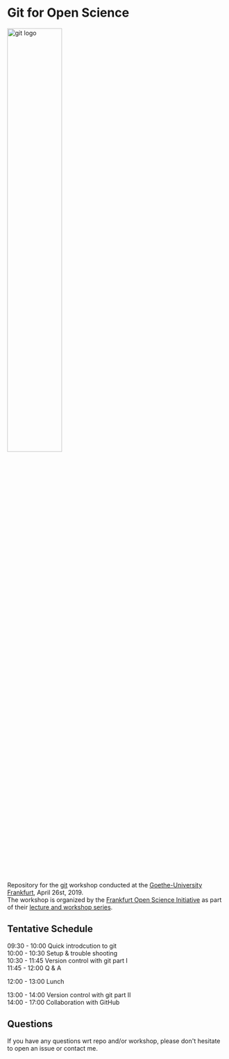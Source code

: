 # Git for Open Science

<img src="https://upload.wikimedia.org/wikipedia/commons/thumb/e/e0/Git-logo.svg/800px-Git-logo.svg.png" alt="git logo"  width="50%">

Repository for the [git](https://git-scm.com/) workshop conducted at the [Goethe-University Frankfurt](http://www.goethe-university-frankfurt.de/en?locale=en), April 26st, 2019. </br>
The workshop is organized by the [Frankfurt Open Science Initiative](https://open-science-frankfurt.github.io) as part of their [lecture and workshop series](https://open-science-frankfurt.github.io/tag/news.html).

## Tentative Schedule


09:30 - 10:00 Quick introdcution to git </br>
10:00 - 10:30 Setup & trouble shooting </br>
10:30 - 11:45 Version control with git part I</br>
11:45 - 12:00 Q & A </br>

12:00 - 13:00 Lunch

13:00 - 14:00  Version control with git part II</br>
14:00 - 17:00  Collaboration with GitHub </br>

## Questions

If you have any questions wrt repo and/or workshop, please don't hesitate to
open an issue or contact me.
